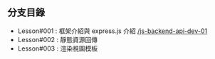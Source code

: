 ## 分支目錄
- Lesson#001 : 框架介紹與 express.js 介紹 [/js-backend-api-dev-01](https://github.com/lvnko/express-app/tree/js-backend-api-dev-01)
- Lesson#002 : 靜態資源回傳
- Lesson#003 : 渲染視圖模板